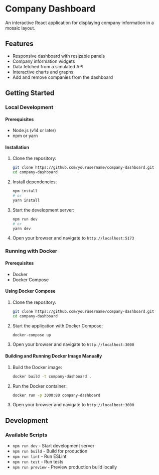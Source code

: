 # Company Dashboard

An interactive React application for displaying company information in a mosaic layout.

## Features

- Responsive dashboard with resizable panels
- Company information widgets
- Data fetched from a simulated API
- Interactive charts and graphs
- Add and remove companies from the dashboard

## Getting Started

### Local Development

#### Prerequisites

- Node.js (v14 or later)
- npm or yarn

#### Installation

1. Clone the repository:

   ```bash
   git clone https://github.com/yourusername/company-dashboard.git
   cd company-dashboard
   ```

2. Install dependencies:

   ```bash
   npm install
   # or
   yarn install
   ```

3. Start the development server:

   ```bash
   npm run dev
   # or
   yarn dev
   ```

4. Open your browser and navigate to `http://localhost:5173`

### Running with Docker

#### Prerequisites

- Docker
- Docker Compose

#### Using Docker Compose

1. Clone the repository:

   ```bash
   git clone https://github.com/yourusername/company-dashboard.git
   cd company-dashboard
   ```

2. Start the application with Docker Compose:

   ```bash
   docker-compose up
   ```

3. Open your browser and navigate to `http://localhost:3000`

#### Building and Running Docker Image Manually

1. Build the Docker image:

   ```bash
   docker build -t company-dashboard .
   ```

2. Run the Docker container:

   ```bash
   docker run -p 3000:80 company-dashboard
   ```

3. Open your browser and navigate to `http://localhost:3000`

## Development

### Available Scripts

- `npm run dev` - Start development server
- `npm run build` - Build for production
- `npm run lint` - Run ESLint
- `npm run test` - Run tests
- `npm run preview` - Preview production build locally
